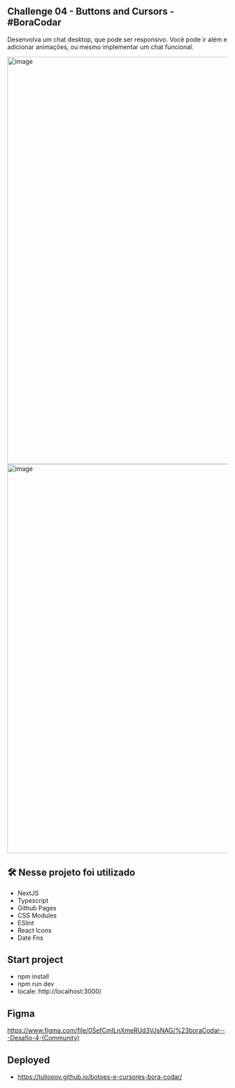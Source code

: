 
## Challenge 04 - Buttons and Cursors - #BoraCodar
Desenvolva um chat desktop, que pode ser responsivo. Você pode ir além e adicionar animações, ou mesmo implementar um chat funcional.

<img width="929" alt="image" src="https://user-images.githubusercontent.com/28486303/215292762-edc32edf-105b-47f2-ad7d-04c5b205b206.png">

<img width="888" alt="image" src="https://user-images.githubusercontent.com/28486303/215292838-f5524200-59e0-4fed-b61f-bf0117041434.png">

## 🛠️ Nesse projeto foi utilizado
- NextJS
- Typescript
- Github Pages
- CSS Modules
- ESlint
- React Icons
- Date Fns

## Start project

- npm install
- npm run dev
- locale: http://localhost:3000/

## Figma
https://www.figma.com/file/0SefCmILnXmeRUd3VJsNAG/%23boraCodar---Desafio-4-(Community)

## Deployed
- https://tuliooov.github.io/botoes-e-cursores-bora-codar/
